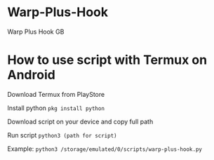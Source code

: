 # Warp-Plus-Hook
Warp Plus Hook GB

# How to use script with Termux on Android
Download Termux from PlayStore

Install python `pkg install python`

Download script on your device and copy full path

Run script `python3 (path for script)`

Example: `python3 /storage/emulated/0/scripts/warp-plus-hook.py`
